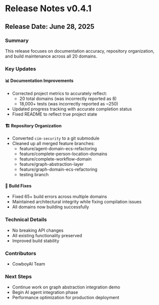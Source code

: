 # Release Notes v0.4.1

## Release Date: June 28, 2025

### Summary
This release focuses on documentation accuracy, repository organization, and build maintenance across all 20 domains.

### Key Updates

#### 📊 Documentation Improvements
- Corrected project metrics to accurately reflect:
  - 20 total domains (was incorrectly reported as 8)
  - 18,000+ tests (was incorrectly reported as ~250)
- Updated progress tracking with accurate completion status
- Fixed README to reflect true project state

#### 🏗️ Repository Organization
- Converted `cim-security` to a git submodule
- Cleaned up all merged feature branches:
  - feature/agent-domain-ecs-refactoring
  - feature/complete-person-location-domains
  - feature/complete-workflow-domain
  - feature/graph-abstraction-layer
  - feature/graph-domain-ecs-refactoring
  - testing branch

#### 🐛 Build Fixes
- Fixed 65+ build errors across multiple domains
- Maintained architectural integrity while fixing compilation issues
- All domains now building successfully

### Technical Details
- No breaking API changes
- All existing functionality preserved
- Improved build stability

### Contributors
- CowboyAI Team

### Next Steps
- Continue work on graph abstraction integration demo
- Begin AI agent integration phase
- Performance optimization for production deployment 